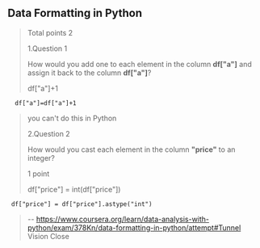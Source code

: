 ## Data Formatting in Python
> 
> Total points 2
> 
>  1.Question 1
> 
> How would you add one to each element in the column **df["a"]** and assign it back to the column **df["a"]**?
> 
> 
>  df["a"]+1
> 

      df["a"]=df["a"]+1
> 
>  you can't do this in Python 
> 
>  2.Question 2
> 
> How would you cast each element in the column **"price"** to an integer?
> 
> 1 point 
> 
> df["price"] = int(df["price"])
> 

     df["price"] = df["price"].astype("int")
> 
>
> -- https://www.coursera.org/learn/data-analysis-with-python/exam/378Kn/data-formatting-in-python/attempt#Tunnel Vision Close
